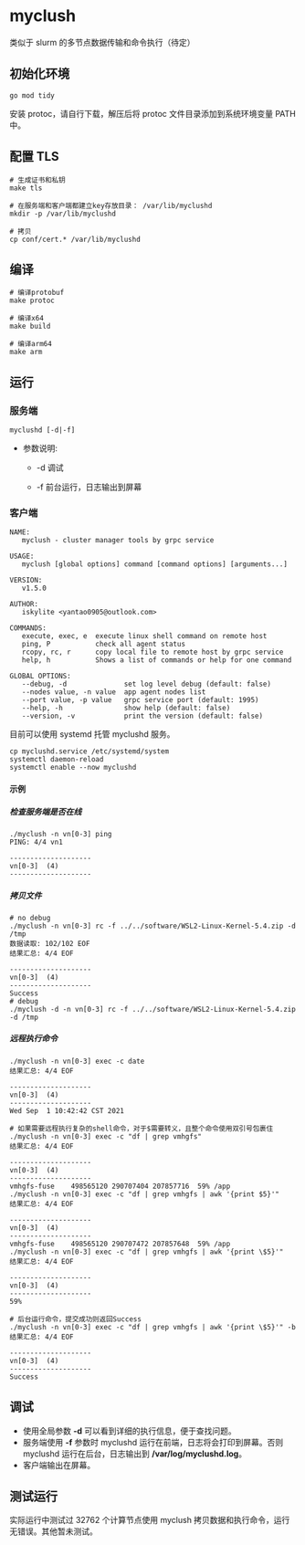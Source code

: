 # myclush

类似于 slurm 的多节点数据传输和命令执行（待定）

## 初始化环境

```shell
go mod tidy
```

安装 protoc，请自行下载，解压后将 protoc 文件目录添加到系统环境变量 PATH 中。

## 配置 TLS

```shell
# 生成证书和私钥
make tls

# 在服务端和客户端都建立key存放目录： /var/lib/myclushd
mkdir -p /var/lib/myclushd

# 拷贝
cp conf/cert.* /var/lib/myclushd
```

## 编译

```shell
# 编译protobuf
make protoc

# 编译x64
make build

# 编译arm64
make arm
```

## 运行

### 服务端

```shell
myclushd [-d|-f]
```

- 参数说明:

  - -d 调试

  - -f 前台运行，日志输出到屏幕

### 客户端

```shell
NAME:
   myclush - cluster manager tools by grpc service

USAGE:
   myclush [global options] command [command options] [arguments...]

VERSION:
   v1.5.0

AUTHOR:
   iskylite <yantao0905@outlook.com>

COMMANDS:
   execute, exec, e  execute linux shell command on remote host
   ping, P           check all agent status
   rcopy, rc, r      copy local file to remote host by grpc service
   help, h           Shows a list of commands or help for one command

GLOBAL OPTIONS:
   --debug, -d              set log level debug (default: false)
   --nodes value, -n value  app agent nodes list
   --port value, -p value   grpc service port (default: 1995)
   --help, -h               show help (default: false)
   --version, -v            print the version (default: false)
```

目前可以使用 systemd 托管 myclushd 服务。

```shell
cp myclushd.service /etc/systemd/system
systemctl daemon-reload
systemctl enable --now myclushd
```

#### 示例

##### 检查服务端是否在线

```shell
./myclush -n vn[0-3] ping
PING: 4/4 vn1

--------------------
vn[0-3]  (4)
--------------------

```

##### 拷贝文件

```shell
# no debug
./myclush -n vn[0-3] rc -f ../../software/WSL2-Linux-Kernel-5.4.zip -d /tmp
数据读取: 102/102 EOF
结果汇总: 4/4 EOF

--------------------
vn[0-3]  (4)
--------------------
Success
# debug
./myclush -d -n vn[0-3] rc -f ../../software/WSL2-Linux-Kernel-5.4.zip -d /tmp
```

##### 远程执行命令

```shell
./myclush -n vn[0-3] exec -c date
结果汇总: 4/4 EOF

--------------------
vn[0-3]  (4)
--------------------
Wed Sep  1 10:42:42 CST 2021

# 如果需要远程执行复杂的shell命令，对于$需要转义，且整个命令使用双引号包裹住
./myclush -n vn[0-3] exec -c "df | grep vmhgfs"
结果汇总: 4/4 EOF

--------------------
vn[0-3]  (4)
--------------------
vmhgfs-fuse    498565120 290707404 207857716  59% /app
./myclush -n vn[0-3] exec -c "df | grep vmhgfs | awk '{print $5}'"
结果汇总: 4/4 EOF

--------------------
vn[0-3]  (4)
--------------------
vmhgfs-fuse    498565120 290707472 207857648  59% /app
./myclush -n vn[0-3] exec -c "df | grep vmhgfs | awk '{print \$5}'"
结果汇总: 4/4 EOF

--------------------
vn[0-3]  (4)
--------------------
59%

# 后台运行命令，提交成功则返回Success
./myclush -n vn[0-3] exec -c "df | grep vmhgfs | awk '{print \$5}'" -b
结果汇总: 4/4 EOF

--------------------
vn[0-3]  (4)
--------------------
Success
```

## 调试

- 使用全局参数 **-d** 可以看到详细的执行信息，便于查找问题。
- 服务端使用 **-f** 参数时 myclushd 运行在前端，日志将会打印到屏幕。否则 myclushd 运行在后台，日志输出到 **/var/log/myclushd.log**。
- 客户端输出在屏幕。

## 测试运行

实际运行中测试过 32762 个计算节点使用 myclush 拷贝数据和执行命令，运行无错误。其他暂未测试。

